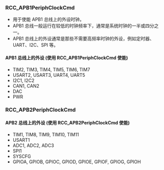 ### RCC_APB1PeriphClockCmd

- 用于使能 APB1 总线上的外设时钟。
- APB1 总线一般运行在较低的时钟频率下，通常是系统时钟的一半或四分之一。
- APB1 总线上的外设通常是那些不需要高频率时钟的外设，例如定时器、UART、I2C、SPI 等。

#### APB1 总线上的外设 (使用 RCC_APB1PeriphClockCmd 使能)

- TIM2, TIM3, TIM4, TIM5, TIM6, TIM7
- USART2, USART3, UART4, UART5
- I2C1, I2C2
- CAN1, CAN2
- DAC
- PWR

### RCC_APB2PeriphClockCmd

#### APB2 总线上的外设 (使用 RCC_APB2PeriphClockCmd 使能)

- TIM1, TIM8, TIM9, TIM10, TIM11
- USART1
- ADC1, ADC2, ADC3
- SPI1
- SYSCFG
- GPIOA, GPIOB, GPIOC, GPIOD, GPIOE, GPIOF, GPIOG, GPIOH